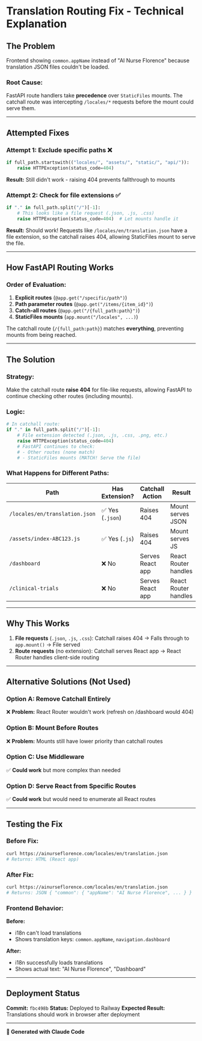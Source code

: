 # Translation Routing Fix - Technical Explanation

## The Problem

Frontend showing `common.appName` instead of "AI Nurse Florence" because translation JSON files couldn't be loaded.

### Root Cause:
FastAPI route handlers take **precedence** over `StaticFiles` mounts. The catchall route was intercepting `/locales/*` requests before the mount could serve them.

---

## Attempted Fixes

### Attempt 1: Exclude specific paths ❌
```python
if full_path.startswith(("locales/", "assets/", "static/", "api/")):
    raise HTTPException(status_code=404)
```
**Result:** Still didn't work - raising 404 prevents fallthrough to mounts

### Attempt 2: Check for file extensions ✅
```python
if "." in full_path.split("/")[-1]:
    # This looks like a file request (.json, .js, .css)
    raise HTTPException(status_code=404)  # Let mounts handle it
```
**Result:** Should work! Requests like `/locales/en/translation.json` have a file extension, so the catchall raises 404, allowing StaticFiles mount to serve the file.

---

## How FastAPI Routing Works

### Order of Evaluation:
1. **Explicit routes** (`@app.get("/specific/path")`)
2. **Path parameter routes** (`@app.get("/items/{item_id}")`)
3. **Catch-all routes** (`@app.get("/{full_path:path}")`)
4. **StaticFiles mounts** (`app.mount("/locales", ...)`)

The catchall route (`/{full_path:path}`) matches **everything**, preventing mounts from being reached.

---

## The Solution

### Strategy:
Make the catchall route **raise 404** for file-like requests, allowing FastAPI to continue checking other routes (including mounts).

### Logic:
```python
# In catchall route:
if "." in full_path.split("/")[-1]:
    # File extension detected (.json, .js, .css, .png, etc.)
    raise HTTPException(status_code=404)
    # FastAPI continues to check:
    # - Other routes (none match)
    # - StaticFiles mounts (MATCH! Serve the file)
```

### What Happens for Different Paths:

| Path | Has Extension? | Catchall Action | Result |
|------|----------------|-----------------|--------|
| `/locales/en/translation.json` | ✅ Yes (`.json`) | Raises 404 | Mount serves JSON |
| `/assets/index-ABC123.js` | ✅ Yes (`.js`) | Raises 404 | Mount serves JS |
| `/dashboard` | ❌ No | Serves React app | React Router handles |
| `/clinical-trials` | ❌ No | Serves React app | React Router handles |

---

## Why This Works

1. **File requests** (`.json`, `.js`, `.css`): Catchall raises 404 → Falls through to `app.mount()` → File served
2. **Route requests** (no extension): Catchall serves React app → React Router handles client-side routing

---

## Alternative Solutions (Not Used)

### Option A: Remove Catchall Entirely
❌ **Problem:** React Router wouldn't work (refresh on /dashboard would 404)

### Option B: Mount Before Routes
❌ **Problem:** Mounts still have lower priority than catchall routes

### Option C: Use Middleware
✅ **Could work** but more complex than needed

### Option D: Serve React from Specific Routes
✅ **Could work** but would need to enumerate all React routes

---

## Testing the Fix

### Before Fix:
```bash
curl https://ainurseflorence.com/locales/en/translation.json
# Returns: HTML (React app)
```

### After Fix:
```bash
curl https://ainurseflorence.com/locales/en/translation.json
# Returns: JSON { "common": { "appName": "AI Nurse Florence", ... } }
```

### Frontend Behavior:

**Before:**
- i18n can't load translations
- Shows translation keys: `common.appName`, `navigation.dashboard`

**After:**
- i18n successfully loads translations
- Shows actual text: "AI Nurse Florence", "Dashboard"

---

## Deployment Status

**Commit:** `fbc498b`
**Status:** Deployed to Railway
**Expected Result:** Translations should work in browser after deployment

---

**🤖 Generated with Claude Code**
